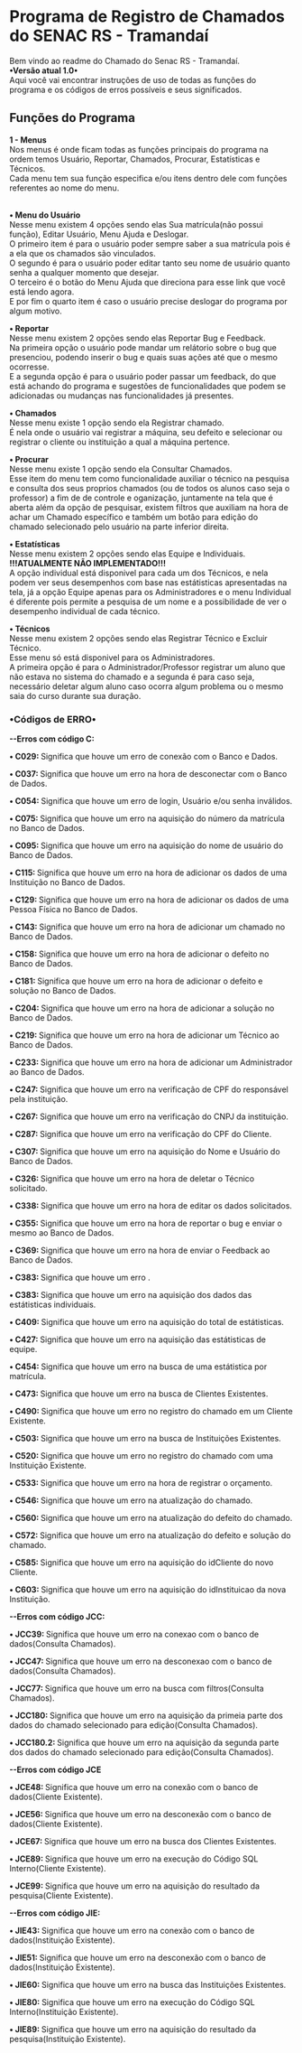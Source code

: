 <h1>Programa de Registro de Chamados do SENAC RS - Tramandaí</h1>

<a>Bem vindo ao readme do Chamado do Senac RS - Tramandaí.<br></a>
<a><b>•Versão atual 1.0•</b><br></a>
<a>Aqui você vai encontrar instruções de uso de todas as funções do programa e</a>
<a>os códigos de erros possíveis e seus significados.</a>
<h2>Funções  do Programa</h2>
<a><b>1 - Menus</b><br></a>
<a>Nos menus é onde ficam todas as funções principais do programa na ordem temos Usuário, Reportar, Chamados, Procurar, Estatísticas e Técnicos.<br></a>
<a>Cada menu tem sua função especifica e/ou itens dentro dele com funções referentes ao nome do menu.</a>

<a><br><b>• Menu do Usuário</b><br></a>
<a>Nesse menu existem 4 opções sendo elas Sua matrícula(não possui função), Editar Usuário, Menu Ajuda e Deslogar.<br></a>
<a>O primeiro item é para o usuário poder sempre saber a sua matrícula pois é a ela que os chamados são vinculados.<br></a>
<a>O segundo é para o usuário poder editar tanto seu nome de usuário quanto senha a qualquer momento que desejar. <br></a>
<a>O terceiro é o botão do Menu Ajuda que direciona para esse link que você está lendo agora.<br></a>
<a>E por fim o quarto item é caso o usuário precise deslogar do programa por algum motivo.<br></a>

<a><b>• Reportar</b><br></a>
<a>Nesse menu existem 2 opções sendo elas Reportar Bug e Feedback.<br></a>
<a>Na primeira opção o usuário pode mandar um relátorio sobre o bug que presenciou, podendo inserir o bug e quais suas ações até que o mesmo ocorresse.<br></a>
<a>E a segunda opção é para o usuário poder passar um feedback, do que está achando do programa e sugestões de funcionalidades que podem se adicionadas ou mudanças nas funcionalidades já presentes.<br></a>

<a><b>• Chamados</b><br></a>
<a>Nesse menu existe 1 opção sendo ela Registrar chamado.<br></a>
<a>É nela onde o usuário vai registrar a máquina, seu defeito e selecionar ou registrar o cliente ou instituição a qual a máquina pertence.<br></a>

<a><b>• Procurar</b><br></a>
<a>Nesse menu existe 1 opção sendo ela Consultar Chamados.<br></a>
<a>Esse item do menu tem como funcionalidade auxiliar o técnico na pesquisa e consulta dos seus proprios chamados (ou de todos os alunos caso seja o professor) a fim de de controle e oganização,</a>
<a>juntamente na tela que é aberta além da opção de pesquisar, existem filtros que auxiliam na hora de achar um Chamado específico e também um botão para edição do chamado selecionado pelo usuário na parte inferior direita.<br></a>

<a><b>• Estatísticas</b><br></a>
<a>Nesse menu existem 2 opções sendo elas Equipe e Individuais.<br></a>
<a><b>!!!ATUALMENTE NÃO IMPLEMENTADO!!!</b><br></a>
<a>A opção individual está disponivel para cada um dos Técnicos, e nela podem ver seus desempenhos com base nas estátisticas apresentadas na tela, já a opção Equipe apenas para os Administradores e o menu Individual é diferente pois permite a pesquisa de um nome e a possibilidade de ver o desempenho individual de cada técnico.<br></a>

<a><b>• Técnicos</b><br></a>
<a>Nesse menu existem 2 opções sendo elas Registrar Técnico e Excluir Técnico.<br></a>
<a>Esse menu só está disponivel para os Administradores.<br></a>
<a>A primeira opção é para o Administrador/Professor registrar um aluno que não estava no sistema do chamado e a segunda é para caso seja, necessário deletar algum aluno caso ocorra algum problema ou o mesmo saia do curso durante sua duração.<br></a>

<h3>•Códigos de ERRO•</h3>
<a><b>--Erros com código C:</b><br></a>

<a><b>• C029: </b></a>
<a>Significa que houve um erro de conexão com o Banco e Dados.</a>

<a><b>• C037: </b></a>
<a>Significa que houve um erro na hora de desconectar com o Banco de Dados.<br></a>

<a><b>• C054: </b></a>
<a>Significa que houve um erro de login, Usuário e/ou senha inválidos.<br></a>

<a><b>• C075: </b></a>
<a>Significa que houve um erro na aquisição do número da matrícula no Banco de Dados.<br></a>

<a><b>• C095: </b></a>
<a>Significa que houve um erro na aquisição do nome de usuário do Banco de Dados.<br></a>

<a><b>• C115: </b></a>
<a>Significa que houve um erro na hora de adicionar os dados de uma Instituição no Banco de Dados.<br></a>

<a><b>• C129: </b></a>
<a>Significa que houve um erro na hora de adicionar os dados de uma Pessoa Física no Banco de Dados.<br></a>

<a><b>• C143: </b></a>
<a>Significa que houve um erro na hora de adicionar um chamado no Banco de Dados.<br></a>

<a><b>• C158: </b></a>
<a>Significa que houve um erro na hora de adicionar o defeito no Banco de Dados.<br></a>

<a><b>• C181: </b></a>
<a>Significa que houve um erro na hora de adicionar o defeito e solução no Banco de Dados.<br></a>

<a><b>• C204: </b></a>
<a>Significa que houve um erro na hora de adicionar a solução no Banco de Dados.<br></a>

<a><b>• C219: </b></a>
<a>Significa que houve um erro na hora de adicionar um Técnico ao Banco de Dados.<br></a>

<a><b>• C233: </b></a>
<a>Significa que houve um erro na hora de adicionar um Administrador ao Banco de Dados.<br></a>

<a><b>• C247: </b></a>
<a>Significa que houve um erro na verificação de CPF do responsável pela instituição.<br></a>

<a><b>• C267: </b></a>
<a>Significa que houve um erro na verificação do CNPJ da instituição.<br></a>

<a><b>• C287: </b></a>
<a>Significa que houve um erro na verificação do CPF do Cliente.<br></a>

<a><b>• C307: </b></a>
<a>Significa que houve um erro na aquisição do Nome e Usuário do Banco de Dados.<br></a>

<a><b>• C326: </b></a>
<a>Significa que houve um erro na hora de deletar o Técnico solicitado.<br></a>

<a><b>• C338: </b></a>
<a>Significa que houve um erro na hora de editar os dados solicitados.<br></a>

<a><b>• C355: </b></a>
<a>Significa que houve um erro na hora de reportar o bug e enviar o mesmo ao Banco de Dados.<br></a>

<a><b>• C369: </b></a>
<a>Significa que houve um erro na hora de enviar o Feedback ao Banco de Dados.<br></a>

<a><b>• C383: </b></a>
<a>Significa que houve um erro .<br></a>

<a><b>• C383: </b></a>
<a>Significa que houve um erro na aquisição dos dados das estátisticas individuais.<br></a>

<a><b>• C409: </b></a>
<a>Significa que houve um erro na aquisição do total de estátisticas.<br></a>

<a><b>• C427: </b></a>
<a>Significa que houve um erro na aquisição das estátisticas de equipe.<br></a>

<a><b>• C454: </b></a>
<a>Significa que houve um erro na busca de uma estátistica por matrícula.<br></a>

<a><b>• C473: </b></a>
<a>Significa que houve um erro na busca de Clientes Existentes.<br></a>

<a><b>• C490: </b></a>
<a>Significa que houve um erro no registro do chamado em um Cliente Existente.<br></a>

<a><b>• C503: </b></a>
<a>Significa que houve um erro na busca de Instituições Existentes.<br></a>

<a><b>• C520: </b></a>
<a>Significa que houve um erro no registro do chamado com uma Instituição Existente.<br></a>

<a><b>• C533: </b></a>
<a>Significa que houve um erro na hora de registrar o orçamento.<br></a>

<a><b>• C546: </b></a>
<a>Significa que houve um erro na atualização do chamado.<br></a>

<a><b>• C560: </b></a>
<a>Significa que houve um erro na atualização do defeito do chamado.<br></a>

<a><b>• C572: </b></a>
<a>Significa que houve um erro na atualização do defeito e solução do chamado.<br></a>

<a><b>• C585: </b></a>
<a>Significa que houve um erro na aquisição do idCliente do novo Cliente.<br></a>

<a><b>• C603: </b></a>
<a>Significa que houve um erro na aquisição do idInstituicao da nova Instituição.<br></a>

<a><b>--Erros com código JCC:</b><br></a>

<a><b>• JCC39: </b></a>
<a>Significa que houve um erro na conexao com o banco de dados(Consulta Chamados).<br></a>

<a><b>• JCC47: </b></a>
<a>Significa que houve um erro na desconexao com o banco de dados(Consulta Chamados).<br></a>

<a><b>• JCC77: </b></a>
<a>Significa que houve um erro na busca com filtros(Consulta Chamados).<br></a>

<a><b>• JCC180: </b></a>
<a>Significa que houve um erro na aquisição da primeia parte dos dados do chamado selecionado para edição(Consulta Chamados).<br></a>

<a><b>• JCC180.2: </b></a>
<a>Significa que houve um erro na aquisição da segunda parte dos dados do chamado selecionado para edição(Consulta Chamados).<br></a>

<a><b>--Erros com código JCE</b><br></a>

<a><b>• JCE48: </b></a>
<a>Significa que houve um erro na conexão com o banco de dados(Cliente Existente).<br></a>

<a><b>• JCE56: </b></a>
<a>Significa que houve um erro na desconexão com o banco de dados(Cliente Existente).<br></a>

<a><b>• JCE67: </b></a>
<a>Significa que houve um erro na busca dos Clientes Existentes.<br></a>

<a><b>• JCE89: </b></a>
<a>Significa que houve um erro na execução do Código SQL Interno(Cliente Existente).<br></a>

<a><b>• JCE99: </b></a>
<a>Significa que houve um erro na aquisição do resultado da pesquisa(Cliente Existente).<br></a>

<a><b>--Erros com código JIE:</b><br></a>

<a><b>• JIE43: </b></a>
<a>Significa que houve um erro na conexão com o banco de dados(Instituição Existente).<br></a>

<a><b>• JIE51: </b></a>
<a>Significa que houve um erro na desconexão com o banco de dados(Instituição Existente).<br></a>

<a><b>• JIE60: </b></a>
<a>Significa que houve um erro na busca das Instituições Existentes.<br></a>

<a><b>• JIE80: </b></a>
<a>Significa que houve um erro na execução do Código SQL Interno(Instituição Existente).<br></a>

<a><b>• JIE89: </b></a>
<a>Significa que houve um erro na aquisição do resultado da pesquisa(Instituição Existente).<br></a>
